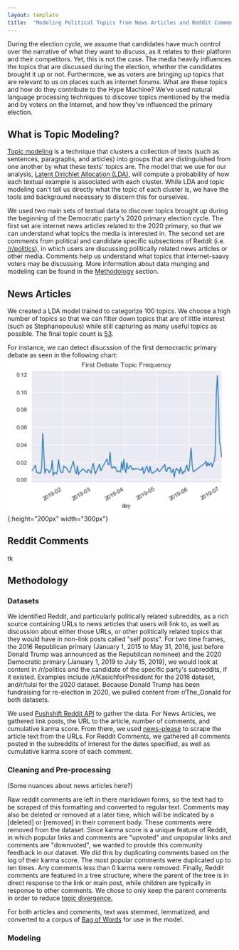 ```yaml
---
layout: template
title:  "Modeling Political Topics from News Articles and Reddit Comments"
---
```


During the election cycle, we assume that candidates have much control over the narrative of what they want to discuss, as it relates to their platform and their competitors. Yet, this is not the case. The media heavily influences the topics that are discussed during the election, whether the candidates brought it up or not. Furthermore, we as voters are bringing up topics that are relevant to us on places such as internet forums. What are these topics and how do they contribute to the Hype Machine? We’ve used natural language processing techniques to discover topics mentioned by the media and by voters on the Internet, and how they've influenced the primary election.

## What is Topic Modeling?

[Topic modeling](https://en.wikipedia.org/wiki/Topic_model) is a technique that clusters a collection of texts (such as sentences, paragraphs, and articles) into groups that are distinguished from one another by what these texts' topics are. The model that we use for our analysis, [Latent Dirichlet Allocation (LDA)](https://en.wikipedia.org/wiki/Latent_Dirichlet_allocation), will compute a probability of how each textual example is associated with each cluster. While LDA and topic modeling can't tell us directly what the topic of each cluster is, we have the tools and background necessary to discern this for ourselves.

We used two main sets of textual data to discover topics brought up during the beginning of the Democratic party's 2020 primary election cycle. The first set are internet news articles related to the 2020 primary, so that we can understand what topics the media is interested in. The second set are comments from political and candidate specific subsections of Reddit (i.e. [/r/politics](https://www.reddit.com/r/politics)), in which users are discussing politically related news articles or other media. Comments help us understand what topics that internet-saavy voters may be discussing. More information about data munging and modeling can be found in the [Methodology](#methodology) section.

## News Articles

We created a LDA model trained to categorize 100 topics. We choose a high number of topics so that we can filter down topics that are of little interest (such as Stephanopoulus) while still capturing as many useful topics as possible. The final topic count is [53](https://github.com/berkeley-politics-capstone/politics-capstone/blob/master/data/LDA_news_topics).

For instance, we can detect disucssion of the first democractic primary debate as seen in the following chart:
![First_Debate_Topics](First_Debate_Topic_Frequency.png){:height="200px" width="300px"} <br/>                                    

## Reddit Comments

tk

## Methodology

### Datasets

We identified Reddit, and particularly politically related subreddits, as a rich source containing URLs to news articles that users will link to, as well as discussion about either those URLs, or other politically related topics that they would have in non-link posts called "self posts".  For two time frames, the 2016 Republican primary (January 1, 2015 to May 31, 2016, just before Donald Trump was announced as the Republican nominee) and the 2020 Democratic primary (January 1, 2019 to July 15, 2019), we would look at content in /r/politics and the candidate of the specific party's subreddits, if it existed. Examples include /r/KasichforPresident for the 2016 dataset, and/r/tulsi for the 2020 dataset. Because Donald Trump has been fundraising for re-election in 2020, we pulled content from r/The_Donald for both datasets. 

We used [Pushshift Reddit API](https://github.com/pushshift/api) to gather the data. For News Articles, we gathered link posts, the URL to the article, number of comments, and cumulative karma score. From there, we used [news-please](https://github.com/fhamborg/news-please) to scrape the article text from the URLs. For Reddit Comments, we gathered all comments posted in the subreddits of interest for the dates specified, as well as cumulative karma score of each comment.

### Cleaning and Pre-processing

(Some nuances about news articles here?)

Raw reddit comments are left in there markdown forms, so the text had to be scraped of this formatting and converted to regular text. Comments may also be deleted or removed at a later time, which will be indicated by a [deleted] or [removed] in their comment body. These comments were removed from the dataset. Since karma score is a unique feature of Reddit, in which popular links and comments are "upvoted" and unpopular links and comments are "downvoted", we wanted to provide this community feedback in our dataset. We did this by duplicating comments based on the log of their karma score. The most popular comments were duplicated up to ten times. Any comments less than 0 karma were removed. Finally, Reddit comments are featured in a tree structure, where the parent of the tree is in direct response to the link or main post, while children are typically in response to other comments. We chose to only keep the parent comments in order to reduce [topic divergence.](https://cs224d.stanford.edu/reports/ChowHong.pdf)

For both articles and comments, text was stemmed, lemmatized, and converted to a corpus of [Bag of Words](https://en.wikipedia.org/wiki/Bag-of-words_model) for use in the model.

### Modeling


